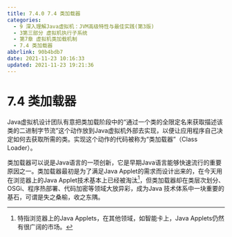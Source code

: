 ```yaml
---
title: 7.4.0 7.4 类加载器
categories:
  - 9 深入理解Java虛拟机：JVM高级特性与最佳实践(第3版)
  - 3第三部分 虚拟机执行子系统
  - 第7章 虚拟机类加载机制
  - 7.4 类加载器
abbrlink: 90b4bdb7
date: 2021-11-23 10:16:33
updated: 2021-11-23 19:21:36
---
```

# 7.4 类加载器
Java虚拟机设计团队有意把类加载阶段中的“通过一个类的全限定名来获取描述该类的二进制字节流”这个动作放到Java虚拟机外部去实现，以便让应用程序自己决定如何去获取所需的类。实现这个动作的代码被称为“类加载器”（Class Loader）。

类加载器可以说是Java语言的一项创新，它是早期Java语言能够快速流行的重要原因之一。类加载器最初是为了满足Java Applet的需求而设计出来的，在今天用在浏览器上的Java Applet技术基本上已经被淘汰[^1]，但类加载器却在类层次划分、OSGi、程序热部署、代码加密等领域大放异彩，成为Java 技术体系中一块重要的基石，可谓是失之桑榆，收之东隅。

[^1]: 特指浏览器上的Java Applets，在其他领域，如智能卡上，Java Applets仍然有很广阔的市场。
